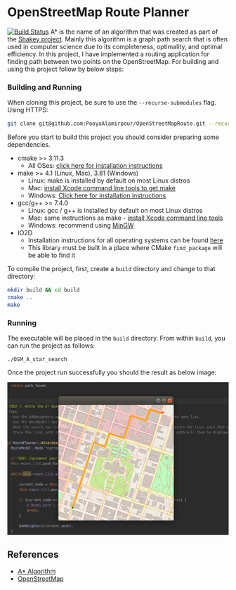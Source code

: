 # OpenStreetMap Route Planner
[![Build Status](https://travis-ci.org/joemccann/dillinger.svg?branch=master)](https://travis-ci.org/joemccann/dillinger)
A* is the name of an algorithm that was created as part of the [Shakey project](https://en.wikipedia.org/wiki/Shakey_the_robot). Mainly this algorithm is a graph path search that is often used in computer science due to its completeness, optimality, and optimal efficiency.
In this project, I have implemented a routing application for finding path between two points on the OpenStreetMap. For building and using this project follow by below steps:

### Building and Running
When cloning this project, be sure to use the `--recurse-submodules` flag. Using HTTPS:
```bash
git clone git@github.com:PooyaAlamirpour/OpenStreetMapRoute.git --recurse-submodules
```
Before you start to build this project you should consider preparing some dependencies. 
* cmake >= 3.11.3
  * All OSes: [click here for installation instructions](https://cmake.org/install/)
* make >= 4.1 (Linux, Mac), 3.81 (Windows)
  * Linux: make is installed by default on most Linux distros
  * Mac: [install Xcode command line tools to get make](https://developer.apple.com/xcode/features/)
  * Windows: [Click here for installation instructions](http://gnuwin32.sourceforge.net/packages/make.htm)
* gcc/g++ >= 7.4.0
  * Linux: gcc / g++ is installed by default on most Linux distros
  * Mac: same instructions as make - [install Xcode command line tools](https://developer.apple.com/xcode/features/)
  * Windows: recommend using [MinGW](http://www.mingw.org/)
* IO2D
  * Installation instructions for all operating systems can be found [here](https://github.com/cpp-io2d/P0267_RefImpl/blob/master/BUILDING.md)
  * This library must be built in a place where CMake `find_package` will be able to find it

To compile the project, first, create a `build` directory and change to that directory:
```bash
mkdir build && cd build
cmake ..
make
```

### Running
The executable will be placed in the `build` directory. From within `build`, you can run the project as follows:
```
./OSM_A_star_search
```
Once the project run successfully you should the result as below image:

![Output](https://github.com/PooyaAlamirpour/OpenStreetMapRoute/blob/master/images/Output.png)

## References
- [A* Algorithm](https://en.wikipedia.org/wiki/A*_search_algorithm)
- [OpenStreetMap](https://www.openstreetmap.org/)
